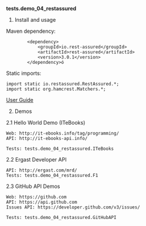 **tests.demo_04_restassured**

1. Install and usage

Maven dependency: 

```
        <dependency>
            <groupId>io.rest-assured</groupId>
            <artifactId>rest-assured</artifactId>
            <version>3.0.1</version>
        </dependency>ó
```

Static imports:

```
import static io.restassured.RestAssured.*;
import static org.hamcrest.Matchers.*;
```

[User Guide](https://github.com/rest-assured/rest-assured/wiki/Usage)

2. Demos

2.1 Hello World Demo (ITeBooks)

    Web: http://it-ebooks.info/tag/programming/
    API: http://it-ebooks-api.info/
    
    Tests: tests.demo_04_restassured.ITeBooks


2.2 Ergast Developer API 
    
    API: http://ergast.com/mrd/
    Tests: tests.demo_04_restassured.F1

2.3 GitHub API Demos

    Web: https://github.com
    API: https://api.github.com
    Issues API: https://developer.github.com/v3/issues/
    
    Tests: tests.demo_04_restassured.GitHubAPI